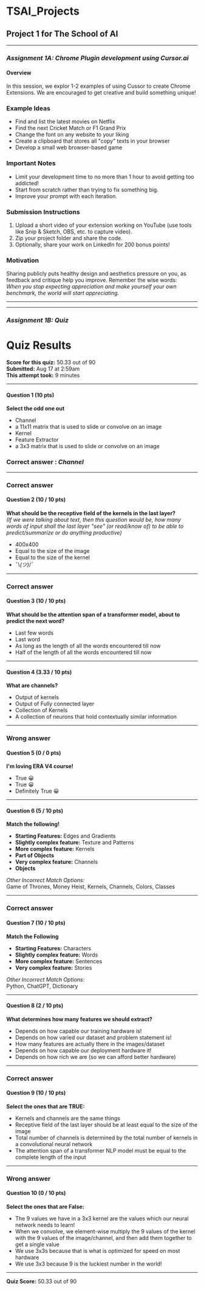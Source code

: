 # TSAI_Projects

## Project 1 for The School of AI
---------------------------------------------------------------------------------------
### *Assignment 1A: Chrome Plugin development using Cursor.ai*
#### Overview
In this session, we explor 1-2 examples of using Cussor to create Chrome Extensions. We are encouraged to get creative and build something unique!

### Example Ideas
- Find and list the latest movies on Netflix
- Find the next Cricket Match or F1 Grand Prix
- Change the font on any website to your liking
- Create a clipboard that stores all "copy" texts in your browser
- Develop a small web browser-based game

### Important Notes
- Limit your development time to no more than 1 hour to avoid getting too addicted!
- Start from scratch rather than trying to fix something big.
- Improve your prompt with each iteration.

### Submission Instructions
1. Upload a short video of your extension working on YouTube (use tools like Snip & Sketch, OBS, etc. to capture video).
2. Zip your project folder and share the code.
3. Optionally, share your work on LinkedIn for 200 bonus points!

### Motivation
Sharing publicly puts healthy design and aesthetics pressure on you, as feedback and critique help you improve. Remember the wise words:  
_When you stop expecting appreciation and make yourself your own benchmark, the world will start appreciating._

---

---------------------------------------------------------------------------------------
### *Assignment 1B: Quiz*


# Quiz Results

**Score for this quiz:** 50.33 out of 90  
**Submitted:** Aug 17 at 2:59am  
**This attempt took:** 9 minutes

---

#### Question 1 (10 pts)  
**Select the odd one out**  
- Channel
- a 11x11 matrix that is used to slide or convolve on an image  
- Kernel  
- Feature Extractor  
- a 3x3 matrix that is used to slide or convolve on an image  
### Correct answer : *Channel*

---

### Correct answer  
#### Question 2 (10 / 10 pts)  
**What should be the receptive field of the kernels in the last layer?**  
*(If we were talking about text, then this question would be, how many words of input shall the last layer "see" (or read/know of) to be able to predict/summarize or do anything productive)*  
- 400x400  
- Equal to the size of the image  
- Equal to the size of the kernel  
- ¯\\_(ツ)_/¯  

---

### Correct answer  
#### Question 3 (10 / 10 pts)  
**What should be the attention span of a transformer model, about to predict the next word?**  
- Last few words  
- Last word  
- As long as the length of all the words encountered till now  
- Half of the length of all the words encountered till now  

---

#### Question 4 (3.33 / 10 pts)  
**What are channels?**  
- Output of kernels  
- Output of Fully connected layer  
- Collection of Kernels  
- A collection of neurons that hold contextually similar information  

---

### Wrong answer  
#### Question 5 (0 / 0 pts)  
**I'm loving ERA V4 course!**  
- True 😀  
- True 😀  
- Definitely True 😀  

---

#### Question 6 (5 / 10 pts)  
**Match the following!**  
- **Starting Features:** Edges and Gradients  
- **Slightly complex feature:** Texture and Patterns  
- **More complex feature:** Kernels  
- **Part of Objects**  
- **Very complex feature:** Channels  
- **Objects**  

*Other Incorrect Match Options:*  
Game of Thrones, Money Heist, Kernels, Channels, Colors, Classes  

---

### Correct answer  
#### Question 7 (10 / 10 pts)  
**Match the Following**  
- **Starting Features:** Characters  
- **Slightly complex feature:** Words  
- **More complex feature:** Sentences  
- **Very complex feature:** Stories  

*Other Incorrect Match Options:*  
Python, ChatGPT, Dictionary  

---

#### Question 8 (2 / 10 pts)  
**What determines how many features we should extract?**  
- Depends on how capable our training hardware is!  
- Depends on how varied our dataset and problem statement is!  
- How many features are actually there in the images/dataset  
- Depends on how capable our deployment hardware it!  
- Depends on how rich we are (so we can afford better hardware)  

---

### Correct answer  
#### Question 9 (10 / 10 pts)  
**Select the ones that are TRUE:**  
- Kernels and channels are the same things  
- Receptive field of the last layer should be at least equal to the size of the image  
- Total number of channels is determined by the total number of kernels in a convolutional neural network  
- The attention span of a transformer NLP model must be equal to the complete length of the input  

---

### Wrong answer  
#### Question 10 (0 / 10 pts)  
**Select the ones that are False:**  
- The 9 values we have in a 3x3 kernel are the values which our neural network needs to learn!  
- When we convolve, we element-wise multiply the 9 values of the kernel with the 9 values of the image/channel, and then add them together to get a single value  
- We use 3x3s because that is what is optimized for speed on most hardware  
- We use 3x3 because 9 is the luckiest number in the world!  

---

**Quiz Score:** 50.33 out of 90
